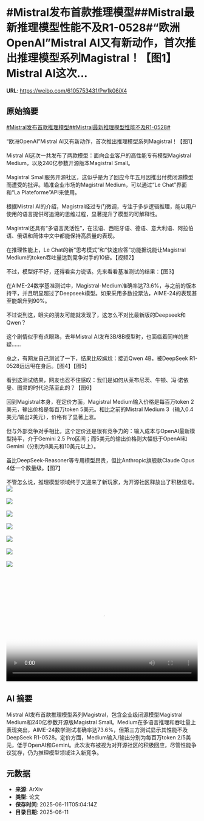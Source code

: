 # #Mistral发布首款推理模型##Mistral最新推理模型性能不及R1-0528#“欧洲OpenAI”Mistral AI又有新动作，首次推出推理模型系列Magistral！【图1】Mistral AI这次...

**URL**: https://weibo.com/6105753431/Pw1k06iX4

## 原始摘要

<a href="https://m.weibo.cn/search?containerid=231522type%3D1%26t%3D10%26q%3D%23Mistral%E5%8F%91%E5%B8%83%E9%A6%96%E6%AC%BE%E6%8E%A8%E7%90%86%E6%A8%A1%E5%9E%8B%23&amp;extparam=%23Mistral%E5%8F%91%E5%B8%83%E9%A6%96%E6%AC%BE%E6%8E%A8%E7%90%86%E6%A8%A1%E5%9E%8B%23" data-hide=""><span class="surl-text">#Mistral发布首款推理模型#</span></a><a href="https://m.weibo.cn/search?containerid=231522type%3D1%26t%3D10%26q%3D%23Mistral%E6%9C%80%E6%96%B0%E6%8E%A8%E7%90%86%E6%A8%A1%E5%9E%8B%E6%80%A7%E8%83%BD%E4%B8%8D%E5%8F%8AR1-0528%23&amp;extparam=%23Mistral%E6%9C%80%E6%96%B0%E6%8E%A8%E7%90%86%E6%A8%A1%E5%9E%8B%E6%80%A7%E8%83%BD%E4%B8%8D%E5%8F%8AR1-0528%23" data-hide=""><span class="surl-text">#Mistral最新推理模型性能不及R1-0528#</span></a><br><br>“欧洲OpenAI”Mistral AI又有新动作，首次推出推理模型系列Magistral！【图1】<br><br>Mistral AI这次一共发布了两款模型：面向企业客户的高性能专有模型Magistral Medium，以及240亿参数开源版本Magistral Small。<br><br>Magistral Small服务开源社区，这似乎是为了回应今年五月因推出付费闭源模型而遭受的批评。瞄准企业市场的Magistral Medium，可以通过“Le Chat”界面和“La Plateforme”API来使用。<br><br>根据Mistral AI的介绍，Magistral经过专门微调，专注于多步逻辑推理，能以用户使用的语言提供可追溯的思维过程，显著提升了模型的可解释性。<br><br>Magistral还具有“多语言灵活性”，在法语、西班牙语、德语、意大利语、阿拉伯语、俄语和简体中文中都能保持高质量的表现。<br><br>在推理性能上，Le Chat的新“思考模式”和“快速应答”功能据说能让Magistral Medium的token吞吐量达到竞争对手的10倍。【视频2】<br><br>不过，模型好不好，还得看实力说话。先来看看基准测试的结果：【图3】<br><br>在AIME-24数学基准测试中，Magistral-Medium准确率达73.6%，与之前的版本持平，并且明显超过了Deepseek模型。如果采用多数投票法，AIME-24的表现甚至能飙升到90%。<br><br>不过说到这，眼尖的朋友可能就发现了，这怎么不对比最新版的Deepseek和Qwen？<br><br>这个剧情似乎有点眼熟，去年Mistral AI发布3B/8B模型时，也面临着同样的质疑……<br><br>总之，有网友自己测试了一下，结果比较尴尬：接近Qwen 4B，被DeepSeek R1-0528远远甩在身后。【图4】【图5】<br><br>看到这测试结果，网友也忍不住感叹：我们是如何从莱布尼茨、牛顿、冯·诺依曼、图灵的时代沦落至此的？【图6】<br><br>回到Magistral本身，在定价方面，Magistral Medium输入价格是每百万token 2美元，输出价格是每百万token 5美元。相比之前的Mistral Medium 3（输入0.4美元/输出2美元），价格有了显著上涨。<br><br>但与外部竞争对手相比，这个定价还是很有竞争力的：输入成本与OpenAI最新模型持平，介于Gemini 2.5 Pro区间；而5美元的输出价格则大幅低于OpenAI和Gemini（分别为8美元和10美元以上）。<br><br>虽比DeepSeek-Reasoner等专用模型昂贵，但比Anthropic旗舰款Claude Opus 4低一个数量级。【图7】<br><br>不管怎么说，推理模型领域终于又迎来了新玩家，为开源社区释放出了积极信号。<img style="" src="https://tvax3.sinaimg.cn/large/006Fd7o3gy1i2b8ql1emlj31620vm7b7.jpg" referrerpolicy="no-referrer"><br><br><img style="" src="https://tvax2.sinaimg.cn/large/006Fd7o3ly1i2b8rij1f3j31hc0u0wfp.jpg" referrerpolicy="no-referrer"><br><br><img style="" src="https://tvax4.sinaimg.cn/large/006Fd7o3gy1i2b8qsiz0fj30m808ttb1.jpg" referrerpolicy="no-referrer"><br><br><img style="" src="https://tvax1.sinaimg.cn/large/006Fd7o3gy1i2b8qvawxoj30to0y04bs.jpg" referrerpolicy="no-referrer"><br><br><img style="" src="https://tvax2.sinaimg.cn/large/006Fd7o3gy1i2b8qxdq1oj31240o4q8c.jpg" referrerpolicy="no-referrer"><br><br><img style="" src="https://tvax3.sinaimg.cn/large/006Fd7o3gy1i2b8qz4xhej30u006iju0.jpg" referrerpolicy="no-referrer"><br><br><img style="" src="https://tvax1.sinaimg.cn/large/006Fd7o3gy1i2b8r1h4olj30hw09nab9.jpg" referrerpolicy="no-referrer"><br><br><br clear="both"><div style="clear: both"></div><video controls="controls" poster="https://tvax2.sinaimg.cn/orj480/006Fd7o3ly1i2b8rhqi9bj31hc0u0wfp.jpg" style="width: 100%"><source src="https://f.video.weibocdn.com/o0/L2QAEfbGlx08oXcNDfQ40104120071mF0E010.mp4?label=mp4_720p&amp;template=1280x720.25.0&amp;ori=0&amp;ps=1CwnkDw1GXwCQx&amp;Expires=1749621582&amp;ssig=IUjBtAV3CR&amp;KID=unistore,video"><source src="https://f.video.weibocdn.com/o0/LEVc5XZ4lx08oXcNjGbe010412003h280E010.mp4?label=mp4_hd&amp;template=852x480.25.0&amp;ori=0&amp;ps=1CwnkDw1GXwCQx&amp;Expires=1749621582&amp;ssig=cOjmdQBof8&amp;KID=unistore,video"><source src="https://f.video.weibocdn.com/o0/ZzQYUPWClx08oXcOms48010412001P0M0E010.mp4?label=mp4_ld&amp;template=640x360.25.0&amp;ori=0&amp;ps=1CwnkDw1GXwCQx&amp;Expires=1749621582&amp;ssig=p2XIrUSKos&amp;KID=unistore,video"><p>视频无法显示，请前往<a href="https://video.weibo.com/show?fid=1034%3A5176315553185800" target="_blank" rel="noopener noreferrer">微博视频</a>观看。</p></video>

## AI 摘要

Mistral AI发布首款推理模型系列Magistral，包含企业级闭源模型Magistral Medium和240亿参数开源版Magistral Small。Medium在多语言推理和吞吐量上表现突出，AIME-24数学测试准确率达73.6%，但第三方测试显示其性能不及DeepSeek R1-0528。定价方面，Medium输入/输出分别为每百万token 2/5美元，低于OpenAI和Gemini。此次发布被视为对开源社区的积极回应，尽管性能争议犹存，仍为推理模型领域注入新竞争。

## 元数据

- **来源**: ArXiv
- **类型**: 论文
- **保存时间**: 2025-06-11T05:04:14Z
- **目录日期**: 2025-06-11
